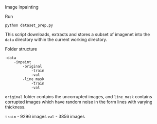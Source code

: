 Image Inpainting

Run
```
python dataset_prep.py
```
This script downloads, extracts and stores a subset of imagenet into the `data` directory within the current working 
directory.

Folder structure
```
-data
    -inpaint
        -original
            -train
            -val
        -line_mask
            -train
            -val
```

`original` folder contains the uncorrupted images, and `line_mask` contains corrupted images which have random noise 
in the form lines with varying thickness.

`train` - 9296 images
`val` - 3856 images


